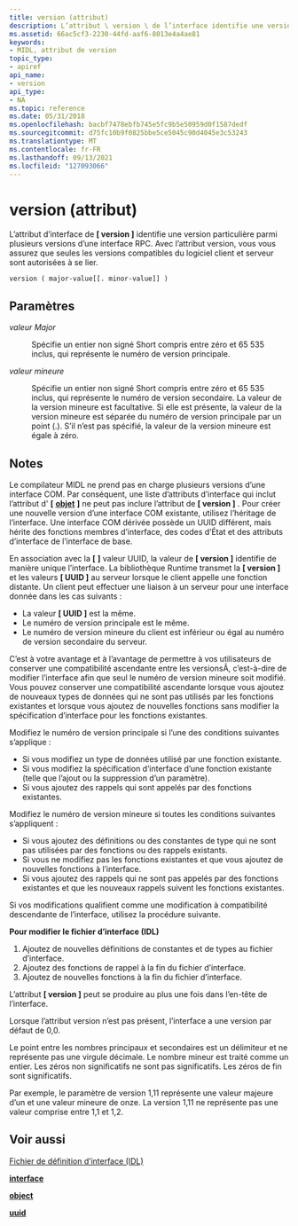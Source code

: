 ```yaml
---
title: version (attribut)
description: L’attribut \ version \ de l’interface identifie une version particulière parmi plusieurs versions d’une interface RPC. Avec l’attribut version, vous vous assurez que seules les versions compatibles du logiciel client et serveur sont autorisées à se lier.
ms.assetid: 66ac5cf3-2230-44fd-aaf6-8013e4a4ae81
keywords:
- MIDL, attribut de version
topic_type:
- apiref
api_name:
- version
api_type:
- NA
ms.topic: reference
ms.date: 05/31/2018
ms.openlocfilehash: bacbf7478ebfb745e5fc9b5e50959d0f1587dedf
ms.sourcegitcommit: d75fc10b9f0825bbe5ce5045c90d4045e3c53243
ms.translationtype: MT
ms.contentlocale: fr-FR
ms.lasthandoff: 09/13/2021
ms.locfileid: "127093066"
---
```

# <a name="version-attribute"></a>version (attribut)

L’attribut d’interface de **\[ version \]** identifie une version particulière parmi plusieurs versions d’une interface RPC. Avec l’attribut version, vous vous assurez que seules les versions compatibles du logiciel client et serveur sont autorisées à se lier.

``` syntax
version ( major-value[[. minor-value]] )
```

## <a name="parameters"></a>Paramètres

<dl> <dt>

*valeur Major* 
</dt> <dd>

Spécifie un entier non signé Short compris entre zéro et 65 535 inclus, qui représente le numéro de version principale.

</dd> <dt>

*valeur mineure* 
</dt> <dd>

Spécifie un entier non signé Short compris entre zéro et 65 535 inclus, qui représente le numéro de version secondaire. La valeur de la version mineure est facultative. Si elle est présente, la valeur de la version mineure est séparée du numéro de version principale par un point (.). S’il n’est pas spécifié, la valeur de la version mineure est égale à zéro.

</dd> </dl>

## <a name="remarks"></a>Notes

Le compilateur MIDL ne prend pas en charge plusieurs versions d’une interface COM. Par conséquent, une liste d’attributs d’interface qui inclut l’attribut d' **\[** [**objet**](object.md) **\]** ne peut pas inclure l’attribut de **\[ version \]** . Pour créer une nouvelle version d’une interface COM existante, utilisez l’héritage de l’interface. Une interface COM dérivée possède un UUID différent, mais hérite des fonctions membres d’interface, des codes d’État et des attributs d’interface de l’interface de base.

En association avec la **\[** [](uuid.md) **\]** valeur UUID, la valeur de **\[ version \]** identifie de manière unique l’interface. La bibliothèque Runtime transmet la **\[ version \]** et les valeurs **\[ UUID \]** au serveur lorsque le client appelle une fonction distante. Un client peut effectuer une liaison à un serveur pour une interface donnée dans les cas suivants :

-   La valeur **\[ UUID \]** est la même.
-   Le numéro de version principale est le même.
-   Le numéro de version mineure du client est inférieur ou égal au numéro de version secondaire du serveur.

C’est à votre avantage et à l’avantage de permettre à vos utilisateurs de conserver une compatibilité ascendante entre les versionsÂ, c’est-à-dire de modifier l’interface afin que seul le numéro de version mineure soit modifié. Vous pouvez conserver une compatibilité ascendante lorsque vous ajoutez de nouveaux types de données qui ne sont pas utilisés par les fonctions existantes et lorsque vous ajoutez de nouvelles fonctions sans modifier la spécification d’interface pour les fonctions existantes.

Modifiez le numéro de version principale si l’une des conditions suivantes s’applique :

-   Si vous modifiez un type de données utilisé par une fonction existante.
-   Si vous modifiez la spécification d’interface d’une fonction existante (telle que l’ajout ou la suppression d’un paramètre).
-   Si vous ajoutez des rappels qui sont appelés par des fonctions existantes.

Modifiez le numéro de version mineure si toutes les conditions suivantes s’appliquent :

-   Si vous ajoutez des définitions ou des constantes de type qui ne sont pas utilisées par des fonctions ou des rappels existants.
-   Si vous ne modifiez pas les fonctions existantes et que vous ajoutez de nouvelles fonctions à l’interface.
-   Si vous ajoutez des rappels qui ne sont pas appelés par des fonctions existantes et que les nouveaux rappels suivent les fonctions existantes.

Si vos modifications qualifient comme une modification à compatibilité descendante de l’interface, utilisez la procédure suivante.

**Pour modifier le fichier d’interface (IDL)**

1.  Ajoutez de nouvelles définitions de constantes et de types au fichier d’interface.
2.  Ajoutez des fonctions de rappel à la fin du fichier d’interface.
3.  Ajoutez de nouvelles fonctions à la fin du fichier d’interface.

L’attribut **\[ version \]** peut se produire au plus une fois dans l’en-tête de l’interface.

Lorsque l’attribut version n’est pas présent, l’interface a une version par défaut de 0,0.

Le point entre les nombres principaux et secondaires est un délimiteur et ne représente pas une virgule décimale. Le nombre mineur est traité comme un entier. Les zéros non significatifs ne sont pas significatifs. Les zéros de fin sont significatifs.

Par exemple, le paramètre de version 1,11 représente une valeur majeure d’un et une valeur mineure de onze. La version 1,11 ne représente pas une valeur comprise entre 1,1 et 1,2.

## <a name="see-also"></a>Voir aussi

<dl> <dt>

[Fichier de définition d’interface (IDL)](interface-definition-idl-file.md)
</dt> <dt>

[**interface**](interface.md)
</dt> <dt>

[**object**](object.md)
</dt> <dt>

[**uuid**](uuid.md)
</dt> </dl>

 

 




